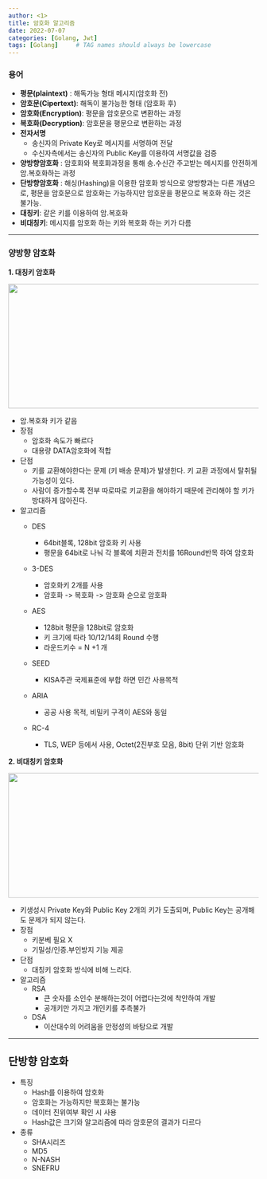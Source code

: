 ```yaml
---
author: <1>
title: 암호화 알고리즘
date: 2022-07-07
categories: [Golang, Jwt]
tags: [Golang]     # TAG names should always be lowercase
---
```


### 용어
- **평문(plaintext)** : 해독가능 형태 메시지(암호화 전)
- **암호문(Cipertext)**: 해독이 불가능한 형태 (암호화 후)
- **암호화(Encryption)**: 평문을 암호문으로 변환하는 과정
- **복호화(Decryption)**: 암호문을 평문으로 변환하는 과정
- **전자서명**
    - 송신자의 Private Key로 메시지를 서명하여 전달
    - 수신자측에서는 송신자의 Public Key를 이용하여 서명값을 검증
- **양방향암호화** : 암호화와 복호화과정을 통해 송.수신간 주고받는 메시지를 안전하게 암.복호화하는 과정
- **단방향암호화** : 해싱(Hashing)을 이용한 암호화 방식으로 양방향과는 다른 개념으로, 평문을 암호문으로 암호화는 가능하지만 암호문을 평문으로 복호화 하는 것은 불가능.
- **대칭키**: 같은 키를 이용하여 암.복호화
- **비대칭키**: 메시지를 암호화 하는 키와 복호화 하는 키가 다름

---

### 양방향 암호화

**1. 대칭키 암호화**

<img src="https://velog.velcdn.com/images%2Fgs0351%2Fpost%2Fe6ba5378-7c0d-4e3b-9106-1ce0055bb1b3%2Fimage-20201228143331890.png" width="600px" height="250px" title=""/>

- 암.복호화 키가 같음
- 장점
    - 암호화 속도가 빠르다
    - 대용량 DATA암호화에 적합
- 단점
    - 키를 교환해야한다는 문제 (키 배송 문제)가 발생한다. 키 교환 과정에서 탈취될 가능성이 있다.
    - 사람이 증가할수록 전부 따로따로 키교환을 해야하기 때문에 관리해야 할 키가 방대하게 많아진다.
- 알고리즘
    - DES
        - 64bit블록, 128bit 암호화 키 사용
        - 평문을 64bit로 나눠 각 블록에 치환과 전치를 16Round반목 하여 암호화

    - 3-DES
        - 암호화키 2개를 사용
        - 암호화 -> 복호화 -> 암호화 순으로 암호화

    - AES
        - 128bit 평문을 128bit로 암호화
        - 키 크기에 따라 10/12/14회 Round 수행
        - 라운드키수 = N +1 개

    - SEED
        - KISA주관 국제표준에 부합 하면 민간 사용목적

    - ARIA
        - 공공 사용 목적, 비밀키 구격이 AES와 동일

    - RC-4
        - TLS, WEP 등에서 사용, Octet(2진부호 모음, 8bit) 단위 기반 암호화

**2. 비대칭키 암호화**

<img src="https://velog.velcdn.com/images%2Fgs0351%2Fpost%2Ff8e3eb30-2eda-47ac-954e-915515066bbc%2Fimage-20201228143511804.png" width="600px" height="250px" title=""/>

- 키생성시 Private Key와 Public Key 2개의 키가 도출되며, Public Key는 공개해도 문제가 되지 않는다.
- 장점
    - 키분베 필요 X
    - 기밀성/인증.부인방지 기능 제공
- 단점
    - 대칭키 암호화 방식에 비해 느리다.
- 알고리즘
    - RSA
        - 큰 숫자를 소인수 분해하는것이 어렵다는것에 착안하여 개발
        - 공개키만 가지고 개인키를 추측불가
    - DSA
        - 이산대수의 어려움을 안정성의 바탕으로 개발

------
## 단방향 암호화
- 특징
    - Hash를 이용하여 암호화
    - 암호화는 가능하지만 복호화는 불가능
    - 데이터 진위여부 확인 시 사용
    - Hash값은 크기와 알고리즘에 따라 암호문의 결과가 다르다
- 종류
    - SHA시리즈
    - MD5
    - N-NASH
    - SNEFRU

